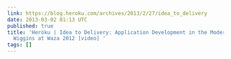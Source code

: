 ```yaml
---
link: https://blog.heroku.com/archives/2013/2/27/idea_to_delivery
date: 2013-03-02 01:13 UTC
published: true
title: 'Heroku | Idea to Delivery: Application Development in the Modern Age. Adam
  Wiggins at Waza 2012 [video] '
tags: []
---
```



